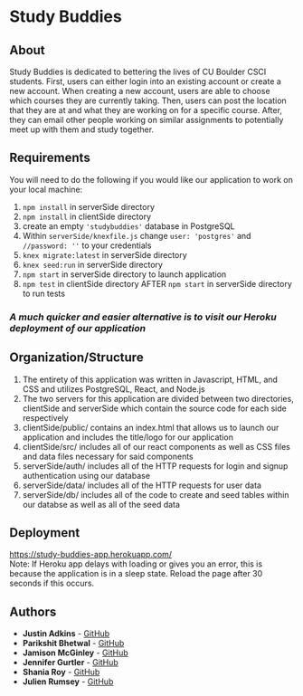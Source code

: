 # Study Buddies

## About 
Study Buddies is dedicated to bettering the lives of CU Boulder CSCI students. First, users can either login into an existing account or create a new account. When creating a new account, users are able to choose which courses they are currently taking. Then, users can post the location that they are at and what they are working on for a specific course. After, they can email other people working on similar assignments to potentially meet up with them and study together. 
## Requirements 
You will need to do the following if you would like our application to work on your local machine: 
1) ```npm install``` in serverSide directory 
2) ```npm install``` in clientSide directory 
3) create an empty ```'studybuddies'``` database in PostgreSQL
4) Within ```serverSide/knexfile.js``` change ```user: 'postgres'``` and  ```//password: ''``` to your credentials 
5) ```knex migrate:latest``` in serverSide directory 
6) ```knex seed:run``` in serverSide directory 
7) ```npm start``` in serverSide directory to launch application
8) ```npm test``` in clientSide directory AFTER ```npm start``` in serverSide directory to run tests 
### **_A much quicker and easier alternative is to visit our Heroku deployment of our application_**
## Organization/Structure
1) The entirety of this application was written in Javascript, HTML, and CSS and utilizes PostgreSQL, React, and Node.js
2) The two servers for this application are divided between two directories, clientSide and serverSide which contain the source code for each side respectively
3) clientSide/public/ contains an index.html that allows us to launch our application and includes the title/logo for our application 
4) clientSide/src/ includes all of our react components as well as CSS files and data files necessary for said components 
5) serverSide/auth/ includes all of the HTTP requests for login and signup authentication using our database 
6) serverSide/data/ includes all of the HTTP requests for user data 
7) serverSide/db/ includes all of the code to create and seed tables within our databse as well as all of the seed data
## Deployment 
https://study-buddies-app.herokuapp.com/ <br />
Note: If Heroku app delays with loading or gives you an error, this is because the application is in a sleep state. Reload the page after 30 seconds if this occurs. 
## Authors
* **Justin Adkins** - [GitHub](https://github.com/jadkins89) 
* **Parikshit Bhetwal** - [GitHub](https://github.com/pbhetwal)
* **Jamison McGinley** - [GitHub](https://github.com/jamc3951) 
* **Jennifer Gurtler** - [GitHub](https://github.com/jegu5171)
* **Shania Roy** - [GitHub](https://github.com/shro5435)
* **Julien Rumsey** - [GitHub](https://github.com/julienrumsey)
